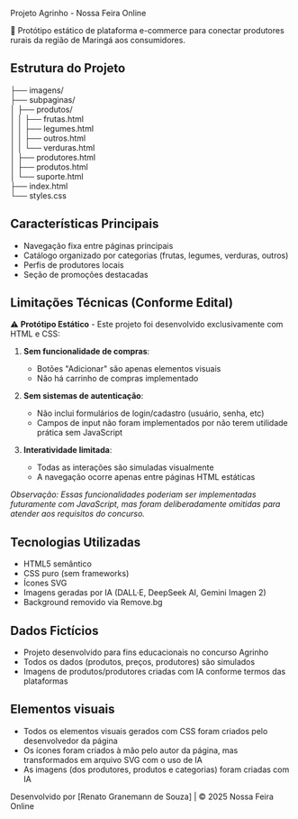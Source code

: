  Projeto Agrinho - Nossa Feira Online

🌱 Protótipo estático de plataforma e-commerce para conectar produtores rurais da região de Maringá aos consumidores.

## Estrutura do Projeto
├── imagens/ <br>
├── subpaginas/ <br>
│ ├── produtos/ <br>
│ │ ├── frutas.html <br>
│ │ ├── legumes.html <br>
│ │ ├── outros.html <br>
│ │ └── verduras.html <br>
│ ├── produtores.html <br>
│ ├── produtos.html <br>
│ └── suporte.html <br>
├── index.html <br>
└── styles.css

## Características Principais
- Navegação fixa entre páginas principais
- Catálogo organizado por categorias (frutas, legumes, verduras, outros)
- Perfis de produtores locais
- Seção de promoções destacadas

## Limitações Técnicas (Conforme Edital)
⚠️ **Protótipo Estático** - Este projeto foi desenvolvido exclusivamente com HTML e CSS:

1. **Sem funcionalidade de compras**:
   - Botões "Adicionar" são apenas elementos visuais
   - Não há carrinho de compras implementado

2. **Sem sistemas de autenticação**:
   - Não inclui formulários de login/cadastro (usuário, senha, etc)
   - Campos de input não foram implementados por não terem utilidade prática sem JavaScript

3. **Interatividade limitada**:
   - Todas as interações são simuladas visualmente
   - A navegação ocorre apenas entre páginas HTML estáticas

*Observação: Essas funcionalidades poderiam ser implementadas futuramente com JavaScript, mas foram deliberadamente omitidas para atender aos requisitos do concurso.*

## Tecnologias Utilizadas
- HTML5 semântico
- CSS puro (sem frameworks)
- Ícones SVG
- Imagens geradas por IA (DALL·E, DeepSeek AI, Gemini Imagen 2)
- Background removido via Remove.bg

## Dados Fictícios
- Projeto desenvolvido para fins educacionais no concurso Agrinho
- Todos os dados (produtos, preços, produtores) são simulados
- Imagens de produtos/produtores criadas com IA conforme termos das plataformas

## Elementos visuais
- Todos os elementos visuais gerados com CSS foram criados pelo desenvolvedor da página
- Os ícones foram criados à mão pelo autor da página, mas transformados em arquivo SVG com o uso de IA
- As imagens (dos produtores, produtos e categorias) foram criadas com IA

Desenvolvido por [Renato Granemann de Souza] | © 2025 Nossa Feira Online
